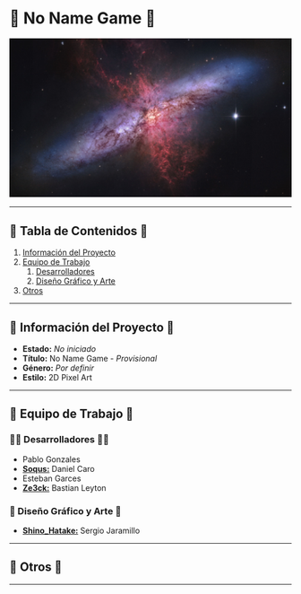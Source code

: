 # 👾 No Name Game 👾
![Wallpaper Pattern](Wallpaper/wallhaven-39vx9y.jpg)

----
## 🔎 Tabla de Contenidos 🔎
1. [Información del Proyecto](https://github.com/ze3ck/NoNameGame?tab=readme-ov-file#-informaci%C3%B3n-del-proyecto-)
1. [Equipo de Trabajo](https://github.com/ze3ck/NoNameGame?tab=readme-ov-file#-equipo-de-trabajo-)
    1. [Desarrolladores](https://github.com/ze3ck/NoNameGame?tab=readme-ov-file#-desarrolladores-)
    1. [Diseño Gráfico y Arte](https://github.com/ze3ck/NoNameGame?tab=readme-ov-file#-dise%C3%B1o-gr%C3%A1fico-y-arte-)
1. [Otros](https://github.com/ze3ck/NoNameGame/blob/main/README.md#-otros-)
----
## 📖 Información del Proyecto 📖
- **Estado:** _No iniciado_
- **Título:** No Name Game - _Provisional_
- **Género:** _Por definir_
- **Estilo:** 2D Pixel Art
----
## 👤 Equipo de Trabajo 👤
### 👨‍💻 Desarrolladores 👨‍💻
- Pablo Gonzales 
- [**Soqus:**](https://github.com/soqus) Daniel Caro 
- Esteban Garces 
- [**Ze3ck:**](https://github.com/ze3ck) Bastian Leyton 
### 🎨 Diseño Gráfico y Arte 🎨
- [**Shino_Hatake:**](https://github.com/Shino-Hatake) Sergio Jaramillo 
----
## 🌌 Otros 🌌
----
